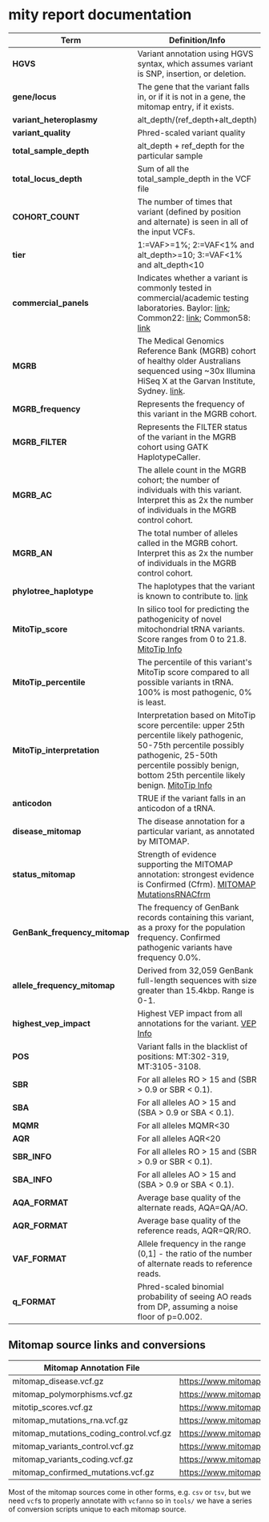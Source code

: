 # mity report documentation

| **Term**                      | **Definition/Info**                                                                                                                                                                                                                                                                                                                                                                                     |
| ----------------------------- | ------------------------------------------------------------------------------------------------------------------------------------------------------------------------------------------------------------------------------------------------------------------------------------------------------------------------------------------------------------------------------------------------------- |
| **HGVS**                      | Variant annotation using HGVS syntax, which assumes variant is SNP, insertion, or deletion.                                                                                                                                                                                                                                                                                                             |
| **gene/locus**                | The gene that the variant falls in, or if it is not in a gene, the mitomap entry, if it exists.                                                                                                                                                                                                                                                                                                         |
| **variant_heteroplasmy**      | alt_depth/(ref_depth+alt_depth)                                                                                                                                                                                                                                                                                                                                                                         |
| **variant_quality**           | Phred-scaled variant quality                                                                                                                                                                                                                                                                                                                                                                            |
| **total_sample_depth**        | alt_depth + ref_depth for the particular sample                                                                                                                                                                                                                                                                                                                                                         |
| **total_locus_depth**         | Sum of all the total_sample_depth in the VCF file                                                                                                                                                                                                                                                                                                                                                       |
| **COHORT_COUNT**              | The number of times that variant (defined by position and alternate) is seen in all of the input VCFs.                                                                                                                                                                                                                                                                                                  |
| **tier**                      | 1:=VAF>=1%; 2:=VAF<1% and alt_depth>=10; 3:=VAF<1% and alt_depth<10                                                                                                                                                                                                                                                                                                                                     |
| **commercial_panels**         | Indicates whether a variant is commonly tested in commercial/academic testing laboratories. Baylor: [link](https://www.bcm.edu/research/medical-genetics-labs/test_detail.cfm?testcode=2010); Common22: [link](https://www.vcgs.org.au/order/tests/634); Common58: [link](https://www.genedx.com/test-catalog/available-tests/58-confirmed-disease-causing-mtdna-point-mutations-and-deletion-testing/) |
| **MGRB**                      | The Medical Genomics Reference Bank (MGRB) cohort of healthy older Australians sequenced using ~30x Illumina HiSeq X at the Garvan Institute, Sydney. [link](https://www.biorxiv.org/content/10.1101/473348v1).                                                                                                                                                                                         |
| **MGRB_frequency**            | Represents the frequency of this variant in the MGRB cohort.                                                                                                                                                                                                                                                                                                                                            |
| **MGRB_FILTER**               | Represents the FILTER status of the variant in the MGRB cohort using GATK HaplotypeCaller.                                                                                                                                                                                                                                                                                                              |
| **MGRB_AC**                   | The allele count in the MGRB cohort; the number of individuals with this variant. Interpret this as 2x the number of individuals in the MGRB control cohort.                                                                                                                                                                                                                                            |
| **MGRB_AN**                   | The total number of alleles called in the MGRB cohort. Interpret this as 2x the number of individuals in the MGRB control cohort.                                                                                                                                                                                                                                                                       |
| **phylotree_haplotype**       | The haplotypes that the variant is known to contribute to. [link](http://www.phylotree.org/index.htm)                                                                                                                                                                                                                                                                                                   |
| **MitoTip_score**             | In silico tool for predicting the pathogenicity of novel mitochondrial tRNA variants. Score ranges from 0 to 21.8. [MitoTip Info](https://www.mitomap.org/foswiki/bin/view/MITOMAP/MitoTipInfo)                                                                                                                                                                                                         |
| **MitoTip_percentile**        | The percentile of this variant's MitoTip score compared to all possible variants in tRNA. 100% is most pathogenic, 0% is least.                                                                                                                                                                                                                                                                         |
| **MitoTip_interpretation**    | Interpretation based on MitoTip score percentile: upper 25th percentile likely pathogenic, 50-75th percentile possibly pathogenic, 25-50th percentile possibly benign, bottom 25th percentile likely benign. [MitoTip Info](https://mitomap.org/foswiki/bin/view/MITOMAP/MitoTipInfo)                                                                                                                   |
| **anticodon**                 | TRUE if the variant falls in an anticodon of a tRNA.                                                                                                                                                                                                                                                                                                                                                    |
| **disease_mitomap**           | The disease annotation for a particular variant, as annotated by MITOMAP.                                                                                                                                                                                                                                                                                                                               |
| **status_mitomap**            | Strength of evidence supporting the MITOMAP annotation: strongest evidence is Confirmed (Cfrm). [MITOMAP MutationsRNACfrm](https://mitomap.org/foswiki/bin/view/MITOMAP/MutationsRNACfrm)                                                                                                                                                                                                               |
| **GenBank_frequency_mitomap** | The frequency of GenBank records containing this variant, as a proxy for the population frequency. Confirmed pathogenic variants have frequency 0.0%.                                                                                                                                                                                                                                                   |
| **allele_frequency_mitomap**  | Derived from 32,059 GenBank full-length sequences with size greater than 15.4kbp. Range is 0-1.                                                                                                                                                                                                                                                                                                         |
| **highest_vep_impact**        | Highest VEP impact from all annotations for the variant. [VEP Info](http://www.ensembl.org/info/docs/tools/vep/index.html)                                                                                                                                                                                                                                                                              |
| **POS**                       | Variant falls in the blacklist of positions: MT:302-319, MT:3105-3108.                                                                                                                                                                                                                                                                                                                                  |
| **SBR**                       | For all alleles RO > 15 and (SBR > 0.9 or SBR < 0.1).                                                                                                                                                                                                                                                                                                                                                   |
| **SBA**                       | For all alleles AO > 15 and (SBA > 0.9 or SBA < 0.1).                                                                                                                                                                                                                                                                                                                                                   |
| **MQMR**                      | For all alleles MQMR<30                                                                                                                                                                                                                                                                                                                                                                                 |
| **AQR**                       | For all alleles AQR<20                                                                                                                                                                                                                                                                                                                                                                                  |
| **SBR_INFO**                  | For all alleles RO > 15 and (SBR > 0.9 or SBR < 0.1).                                                                                                                                                                                                                                                                                                                                                   |
| **SBA_INFO**                  | For all alleles AO > 15 and (SBA > 0.9 or SBA < 0.1).                                                                                                                                                                                                                                                                                                                                                   |
| **AQA_FORMAT**                | Average base quality of the alternate reads, AQA=QA/AO.                                                                                                                                                                                                                                                                                                                                                 |
| **AQR_FORMAT**                | Average base quality of the reference reads, AQR=QR/RO.                                                                                                                                                                                                                                                                                                                                                 |
| **VAF_FORMAT**                | Allele frequency in the range (0,1] - the ratio of the number of alternate reads to reference reads.                                                                                                                                                                                                                                                                                                    |
| **q_FORMAT**                  | Phred-scaled binomial probability of seeing AO reads from DP, assuming a noise floor of p=0.002.                                                                                                                                                                                                                                                                                                        |


## Mitomap source links and conversions

| Mitomap Annotation File                 | Source                                                                  | Python script to generate vcf                      |
| --------------------------------------- | ----------------------------------------------------------------------- | -------------------------------------------------- |
| mitomap_disease.vcf.gz                  | https://www.mitomap.org/foswiki/bin/view/MITOMAP/Resources              |                                                    |
| mitomap_polymorphisms.vcf.gz            | https://www.mitomap.org/foswiki/bin/view/MITOMAP/Resources              |                                                    |
| mitotip_scores.vcf.gz                   | https://www.mitomap.org/foswiki/bin/view/MITOMAP/MitoTipInfo            | convert_mitomap_scores_to_vcf.py                   |
| mitomap_mutations_rna.vcf.gz            | https://www.mitomap.org/foswiki/bin/view/MITOMAP/MutationsRNA           | convert_mitomap_mutations_rna_to_vcf.py            |
| mitomap_mutations_coding_control.vcf.gz | https://www.mitomap.org/foswiki/bin/view/MITOMAP/MutationsCodingControl | convert_mitomap_mutations_coding_control_to_vcf.py |
| mitomap_variants_control.vcf.gz         | https://www.mitomap.org/foswiki/bin/view/MITOMAP/VariantsControl        | convert_mitomap_variants_control_to_vcf.py         |
| mitomap_variants_coding.vcf.gz          | https://www.mitomap.org/foswiki/bin/view/MITOMAP/VariantsCoding         | convert_mitomap_variants_coding_to_vcf.py          |
| mitomap_confirmed_mutations.vcf.gz      | https://www.mitomap.org/foswiki/bin/view/MITOMAP/ConfirmedMutations     | convert_mitomap_confirmed_mutations_to_vcf.py      |

Most of the mitomap sources come in other forms, e.g. `csv` or `tsv`, but we need `vcf`s to properly annotate with `vcfanno` so in `tools/` we have a series of conversion scripts unique to each mitomap source.